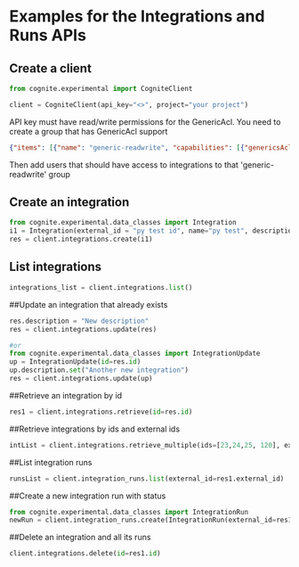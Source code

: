 # Examples for the Integrations and Runs APIs
## Create a client
```python
from cognite.experimental import CogniteClient

client = CogniteClient(api_key="<>", project="your project")
```
API key must have read/write permissions for the GenericAcl.
You need to create a group that has GenericAcl support
```json
{"items": [{"name": "generic-readwrite", "capabilities": [{"genericsAcl": {"actions": ["READ", "WRITE"], "scope": {"all": {}}}}]}]}
``` 
Then add users that should have access to integrations to that 'generic-readwrite' group


## Create an integration
```python
from cognite.experimental.data_classes import Integration	
i1 = Integration(external_id = "py test id", name="py test", description = "python generated", data_set_id = 1, schedule = "", owner = {"name": "Alex", "email": "Alex@test.no"})
res = client.integrations.create(i1)
```

## List integrations
```python
integrations_list = client.integrations.list()
```

##Update an integration that already exists
```python
res.description = "New description"
res = client.integrations.update(res)

#or
from cognite.experimental.data_classes import IntegrationUpdate	
up = IntegrationUpdate(id=res.id)
up.description.set("Another new integration")
res = client.integrations.update(up)
```

##Retrieve an integration by id
```python
res1 = client.integrations.retrieve(id=res.id)
```

##Retrieve integrations by ids and external ids
```python
intList = client.integrations.retrieve_multiple(ids=[23,24,25, 120], external_ids=['test_id'])
```

##List integration runs 
```python
runsList = client.integration_runs.list(external_id=res1.external_id)
```

##Create a new integration run with status
```python
from cognite.experimental.data_classes import IntegrationRun	
newRun = client.integration_runs.create(IntegrationRun(external_id=res1.external_id, status="success"))
```

##Delete an integration and all its runs
```python
client.integrations.delete(id=res1.id)
```
